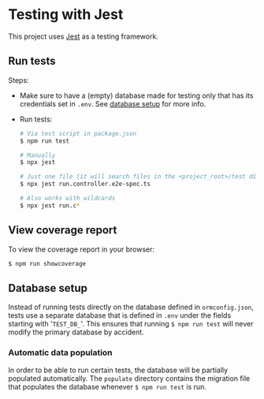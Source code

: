 # Testing with Jest
This project uses [Jest](https://jestjs.io/en/) as a testing framework. 

## Run tests
Steps:

* Make sure to have a (empty) database made for testing only that has its credentials set in `.env`. See [database setup](#Database_setup) for more info.
* Run tests:

    ```bash
    # Via test script in package.json
    $ npm run test

    # Manually
    $ npx jest

    # Just one file (it will search files in the <project_root>/test directory)
    $ npx jest run.controller.e2e-spec.ts

    # Also works with wildcards
    $ npx jest run.c*
    ```

## View coverage report
To view the coverage report in your browser:

```bash
$ npm run showcoverage
```

## Database setup
Instead of running tests directly on the database defined in `ormconfig.json`, tests use a separate database that is defined in `.env` under the fields starting with '`TEST_DB_`'. This ensures that running `$ npm run test` will never modify the primary database by accident.

### Automatic data population
In order to be able to run certain tests, the database will be partially populated automatically. The `populate` directory contains the migration file that populates the database whenever `$ npm run test` is run.